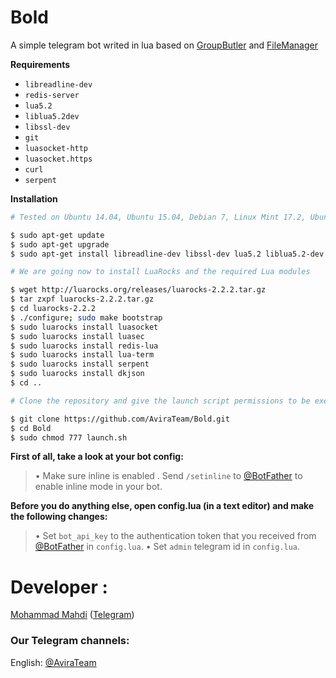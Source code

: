 # Bold
A simple telegram bot writed in lua based on [GroupButler](https://github.com/RememberTheAir/GroupButler) and [FileManager](https://github.com/SEEDTEAM/file-manager-bot)

**Requirements**
- `libreadline-dev`
- `redis-server`
- `lua5.2`
- `liblua5.2dev`
- `libssl-dev`
- `git`
- `luasocket-http`
- `luasocket.https`
- `curl`
- `serpent`

**Installation**
```bash
# Tested on Ubuntu 14.04, Ubuntu 15.04, Debian 7, Linux Mint 17.2, Ubuntu 16.4

$ sudo apt-get update
$ sudo apt-get upgrade
$ sudo apt-get install libreadline-dev libssl-dev lua5.2 liblua5.2-dev git redis-server curl libcurl4-gnutls-dev lua-socket lua-sec luarocks

# We are going now to install LuaRocks and the required Lua modules

$ wget http://luarocks.org/releases/luarocks-2.2.2.tar.gz
$ tar zxpf luarocks-2.2.2.tar.gz
$ cd luarocks-2.2.2
$ ./configure; sudo make bootstrap
$ sudo luarocks install luasocket
$ sudo luarocks install luasec
$ sudo luarocks install redis-lua
$ sudo luarocks install lua-term
$ sudo luarocks install serpent
$ sudo luarocks install dkjson
$ cd ..

# Clone the repository and give the launch script permissions to be executed

$ git clone https://github.com/AviraTeam/Bold.git
$ cd Bold
$ sudo chmod 777 launch.sh
```

**First of all, take a look at your bot config:**

> • Make sure inline is enabled . Send `/setinline` to [@BotFather](http://telegram.me/BotFather) to enable inline mode in your bot.

**Before you do anything else, open config.lua (in a text editor) and make the following changes:**

> • Set `bot_api_key` to the authentication token that you received from [@BotFather](http://telegram.me/BotFather) in `config.lua`.
> • Set `admin` telegram id in `config.lua`.

# Developer :

[Mohammad Mahdi](https://github.com/mohammadarak) ([Telegram](https://telegram.me/mohammadarak))

### Our Telegram channels:

English: [@AviraTeam](https://telegram.me/AviraTeam)
